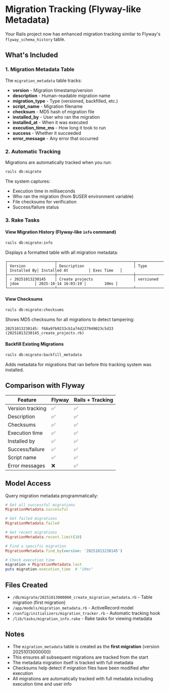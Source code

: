 # Migration Tracking (Flyway-like Metadata)

Your Rails project now has enhanced migration tracking similar to Flyway's `flyway_schema_history` table.

## What's Included

### 1. Migration Metadata Table

The `migration_metadata` table tracks:
- **version** - Migration timestamp/version
- **description** - Human-readable migration name
- **migration_type** - Type (versioned, backfilled, etc.)
- **script_name** - Migration filename
- **checksum** - MD5 hash of migration file
- **installed_by** - User who ran the migration
- **installed_at** - When it was executed
- **execution_time_ms** - How long it took to run
- **success** - Whether it succeeded
- **error_message** - Any error that occurred

### 2. Automatic Tracking

Migrations are automatically tracked when you run:
```bash
rails db:migrate
```

The system captures:
- Execution time in milliseconds
- Who ran the migration (from $USER environment variable)
- File checksums for verification
- Success/failure status

### 3. Rake Tasks

#### View Migration History (Flyway-like `info` command)
```bash
rails db:migrate:info
```

Displays a formatted table with all migration metadata:
```
┌─────────────────────┬──────────────────────────────────┬─────────────┬────────────┬──────────────────────┬─────────────┐
│ Version             │ Description                      │ Type        │ Installed By│ Installed At         │ Exec Time   │
├─────────────────────┼──────────────────────────────────┼─────────────┼────────────┼──────────────────────┼─────────────┤
│ ✓ 20251013230145    │ Create projects                  │ versioned   │ jdoe       │ 2025-10-14 16:03:19 │        10ms │
└─────────────────────┴──────────────────────────────────┴─────────────┴────────────┴──────────────────────┴─────────────┘
```

#### View Checksums
```bash
rails db:migrate:checksums
```

Shows MD5 checksums for all migrations to detect tampering:
```
20251013230145: f68a97b9233cb1a74d237949023c5d33 (20251013230145_create_projects.rb)
```

#### Backfill Existing Migrations
```bash
rails db:migrate:backfill_metadata
```

Adds metadata for migrations that ran before this tracking system was installed.

## Comparison with Flyway

| Feature | Flyway | Rails + Tracking |
|---------|--------|------------------|
| Version tracking | ✅ | ✅ |
| Description | ✅ | ✅ |
| Checksums | ✅ | ✅ |
| Execution time | ✅ | ✅ |
| Installed by | ✅ | ✅ |
| Success/failure | ✅ | ✅ |
| Script name | ✅ | ✅ |
| Error messages | ❌ | ✅ |

## Model Access

Query migration metadata programmatically:

```ruby
# Get all successful migrations
MigrationMetadata.successful

# Get failed migrations
MigrationMetadata.failed

# Get recent migrations
MigrationMetadata.recent.limit(10)

# Find a specific migration
MigrationMetadata.find_by(version: '20251013230145')

# Check execution time
migration = MigrationMetadata.last
puts migration.execution_time  # "10ms"
```

## Files Created

- `/db/migrate/20251013000000_create_migration_metadata.rb` - Table migration (first migration)
- `/app/models/migration_metadata.rb` - ActiveRecord model
- `/config/initializers/migration_tracker.rb` - Automatic tracking hook
- `/lib/tasks/migration_info.rake` - Rake tasks for viewing metadata

## Notes

- The `migration_metadata` table is created as the **first migration** (version 20251013000000)
- This ensures all subsequent migrations are tracked from the start
- The metadata migration itself is tracked with full metadata
- Checksums help detect if migration files have been modified after execution
- All migrations are automatically tracked with full metadata including execution time and user info

